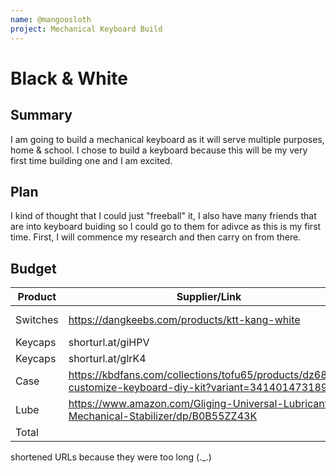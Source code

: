 ```yaml
---
name: @mangoosloth
project: Mechanical Keyboard Build
---
```


# Black & White

## Summary

I am going to build a mechanical keyboard as it will serve multiple purposes, home & school. I chose to build a keyboard because this will be my very first
time building one and I am excited. 

## Plan

I kind of thought that I could just "freeball" it, I also have many friends that are into keyboard buiding so I could go to them for adivce as this is my 
first time. First, I will commence my research and then carry on from there. 

## Budget

| Product         | Supplier/Link                                 | Cost   |
| --------------- | --------------------------------------------- | ------ |
| Switches        | https://dangkeebs.com/products/ktt-kang-white | $2.70 * 7  |
| Keycaps         | shorturl.at/giHPV                             | $16.70 |
| Keycaps         | shorturl.at/glrK4                             | $15.30 |
| Case            | https://kbdfans.com/collections/tofu65/products/dz68rgb-customize-keyboard-diy-kit?variant=34140147318923    | $125.00 |
| Lube            | https://www.amazon.com/Gliging-Universal-Lubricant-Mechanical-Stabilizer/dp/B0B55ZZ43K | 11.59 |
| Total           |                                       | $187.49 |
shortened URLs because they were too long (._.)
